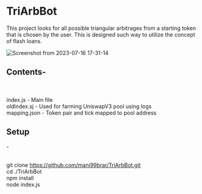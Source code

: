 # TriArbBot

This project looks for all possible triangular arbitrages from a starting token that is chosen by the user. This is designed such way to utilize the concept of flash loans.

![Screenshot from 2023-07-16 17-31-14](https://github.com/mani99brar/TriArbBot/assets/106914483/dfa19808-c3ce-4efe-9318-d8d77e0fea83)



<h2>Contents-</h2><br> <br>
  index.js - Main file <br>
  oldIndex.sj - Used for farming UniswapV3 pool using logs<br>
  mapping.json - Token pair and tick mapped to pool address

<h2>Setup</h2> - <br><br>

  git clone https://github.com/mani99brar/TriArbBot.git<br>
  cd ./TriArbBot<br>
  npm install<br>
  node index.js
